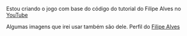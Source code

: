 Estou criando o jogo com base do código do tutorial do Filipe Alves no [YouTube](https://www.youtube.com/playlist?list=PL1EkVGo1AQ0Hsqhvjm4khfp6innDjpj9J)

Algumas imagens que irei usar também são dele.
Perfil do [Filipe Alves](https://github.com/filipealvesdef)
